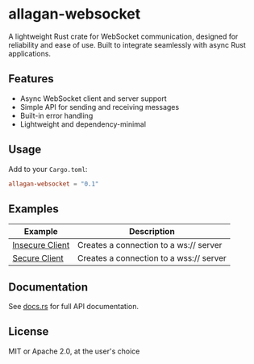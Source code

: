 # allagan-websocket

A lightweight Rust crate for WebSocket communication, designed for reliability and ease of use. Built to integrate seamlessly with async Rust applications.

## Features

- Async WebSocket client and server support
- Simple API for sending and receiving messages
- Built-in error handling
- Lightweight and dependency-minimal

## Usage

Add to your `Cargo.toml`:

```toml
allagan-websocket = "0.1"
```

## Examples

| Example                                          | Description                             |
| ------------------------------------------------ | --------------------------------------  |
| [Insecure Client](./examples/insecure_client.rs) | Creates a connection to a ws:// server  |
| [Secure Client](./examples/secure_client.rs)     | Creates a connection to a wss:// server |

## Documentation

See [docs.rs](https://docs.rs/allagan-websocket) for full API documentation.

## License

MIT or Apache 2.0, at the user's choice